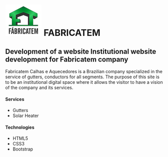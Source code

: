 # ![logo](https://github.com/FelipeFontouraBr/Fabricatem/blob/master/Web-Fabricatem/_img/logotip.jpg) FABRICATEM 
## Development of a website Institutional website development for Fabricatem company
Fabricatem Calhas e Aquecedores is a Brazilian company specialized in the service of gutters, conductors for all segments.
The purpose of this site is to be an institutional digital space where it allows the visitor to have a vision of the company and its services.

#### Services

- Gutters
- Solar Heater


#### Technologies

- HTML5
- CSS3
- Bootstrap
